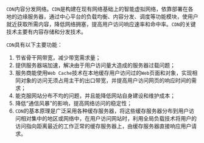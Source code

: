 `CDN`内容分发网络。`CDN`是构建在现有网络基础上的智能虚拟网络，依靠部署在各地的边缘服务器，通过中心平台的负载均衡、内容分发、调度等功能模块，使用户就近获取所需内容，降低网络拥塞，提高用户访问响应速率和命中率。`CDN`的关键技术主要有内容存储和分发技术。

`CDN`具有以下主要功能：
1. 节省骨干网带宽，减少带宽需求量；
2. 提供服务器端加速，解决由于用户访问量大造成的服务器过载问题；
3. 服务商能使用`Web Cache`技术在本地缓存用户访问过的`Web`页面和对象，实现相同对象的访问无须占用主干的出口带宽，并提高用户访问网页的响应时间的需求；
4. 能克服网站分布不均的问题，并且能降低网站自身建设和维护成本；
5. 降低“通信风暴”的影响，提高网络访问的稳定性；
6. `CDN`的基本原理是广泛采用各种缓存服务器，将这些缓存服务器分布到用户访问相对集中的地区或网络中，在用户访问网站时，利用全局负载技术将用户的访问指向距离最近的工作正常的缓存服务器上，由缓存服务器直接响应用户请求。